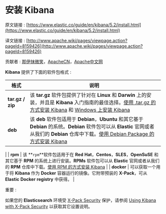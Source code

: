 # 安装 Kibana

原文链接 : [https://www.elastic.co/guide/en/kibana/5.2/install.html](https://www.elastic.co/guide/en/kibana/5.2/install.html)

译文链接 : [http://www.apache.wiki/pages/viewpage.action?pageId=8159426](http://www.apache.wiki/pages/viewpage.action?pageId=8159426)

贡献者 : [那伊抹微笑](/display/~wangyangting)，[ApacheCN](/display/~apachecn)，[Apache中文网](/display/~apachechina)

**Kibana** 提供了下面的软件包格式 : 

| 格式 | 说明 |
| --- | --- |
| **tar.gz / zip** | 该 **tar.gz** 软件包提供了针对在 **Linux** 和 **Darwin** 上的安装，并且是 **Kibana** 入门指南的最佳选择。[使用 .tar.gz 的方式安装 Kibana](/pages/viewpage.action?pageId=8159428) 和 [Windows 上安装 Kibana](/pages/viewpage.action?pageId=8159435) |
| **deb** | 该 **deb** 软件包适用于 **Debian**，**Ubuntu** 和其它基于 **Debian** 的系统。**Debian** 软件包可以从 **Elastic** 官网或者从我们的 **Debian** 仓库中下载。[使用 Debian Package 的方式安装 Kibana](/pages/viewpage.action?pageId=8159431)
 |
| **rpm** | 该 **`rpm`**软件包适用于在 **Red** **Hat**，**Centos**，**SLES**，**OpenSuSE** 和其它基于 **RPM** 的系统上进行安装。**RPMs** 软件包可以从 **Elastic** 官网或者从我们的 **RPM** 仓库中下载。[使用 RPM 的方式安装 Kibana](/pages/viewpage.action?pageId=8159433)
 |
| **docker** | 可以获取一个用于将 **Kibana** 作为 **Docker** 容器运行的镜像。它附带预装的 **X-Pack**，可从 **Elastic** **Docker** **registry** 中获得。 |

重要 :

如果您的 **Elasticsearch** 环境受 [X-Pack Security](https://www.elastic.co/guide/en/x-pack/current/xpack-security.html) 保护，请参阅 [Using Kibana with X-Pack Security](https://www.elastic.co/guide/en/x-pack/current/kibana.html) 以获取其它设置说明。